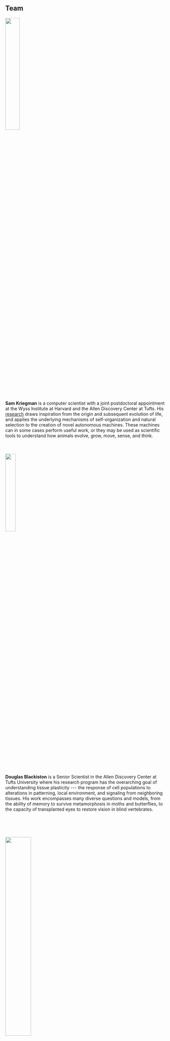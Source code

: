 ## Team

[<img src="https://krorgs.github.io/img/sam.jpeg" width="30%">](https://skriegman.github.io)<br>
<a href="mailto:sam.kriegman@wyss.harvard.edu" target="_blank"><i class="far fa-envelope icon" title="email sam"></i></a>
&nbsp;&nbsp;&nbsp;
<a href="https://twitter.com/kriegmerica" target="_blank"><i class="fab fa-twitter icon" title="tweet sam"></i></a>

**Sam Kriegman**
is a computer scientist with a joint postdoctoral appointment at the Wyss Institute at Harvard and the Allen Discovery Center at Tufts.
His [research](https://scholar.google.com/citations?user=DCIwaLwAAAAJ) draws inspiration from the origin and subsequent evolution of life, 
and applies the underlying mechanisms of self-organization and natural selection 
to the creation of novel autonomous machines.
These machines can in some cases perform useful work, 
or they may be used as scientific tools to understand how animals evolve, grow, move, sense, and think. 
<br><br><br>

[<img src="https://cdorgs.github.io/img/doug.jpg" width="25%">](https://douglas-blackiston.weebly.com/)<br>
<a href="mailto:Douglas.Blackiston@tufts.edu" target="_blank"><i class="far fa-envelope icon" title="email doug"></i></a>
&nbsp;&nbsp;&nbsp;
<a href="https://twitter.com/DougBlackiston" target="_blank"><i class="fab fa-twitter icon" title="tweet doug"></i></a>

**Douglas Blackiston** is a Senior Scientist in the Allen Discovery Center at Tufts University where his research program has the overarching goal of understanding tissue plasticity --- the response of cell populations to alterations in patterning, local environment, and signaling from neighboring tissues.
His work encompasses many diverse questions and models, from the ability of memory to survive metamorphosis in moths and butterflies, to the capacity of transplanted eyes to restore vision in blind vertebrates.

<br><br><br>

[<img src="https://cdorgs.github.io/img/mike.jpg" width="40%">](https://ase.tufts.edu/biology/labs/levin/)<br>
<a href="mailto:michael.levin@tufts.edu" target="_blank"><i class="far fa-envelope icon" title="email mike"></i></a>
&nbsp;&nbsp;&nbsp;
<a href="https://twitter.com/drmichaellevin" target="_blank"><i class="fab fa-twitter icon" title="tweet mike"></i></a>

**Michael Levin** is the Vannevar Bush Professor of Biology at Tufts University, and the director of the [Allen Discovery Center at Tufts](https://allencenter.tufts.edu/). His work uses developmental biophysics, cognitive science, and computational modeling approaches to understand tissue plasticity, especially focused on bioelectrical information processing in non-neural cell networks. Working at the intersection of regenerative biology and basal cognition, his group seeks to develop new applications in birth defects, regeneration, cancer, and synthetic morphology by learning how cell collectives make morphological decisions and cracking that code to motivate them toward desired anatomical outcomes.
<br><br><br>

[<img src="https://cdorgs.github.io/img/josh.jpg" width="25%">](https://jbongard.github.io/)<br>
<a href="mailto:josh.bongard@uvm.edu" target="_blank"><i class="far fa-envelope icon" title="email josh"></i></a>
&nbsp;&nbsp;&nbsp;
<a href="https://twitter.com/DoctorJosh" target="_blank"><i class="fab fa-twitter icon" title="tweet josh"></i></a>

**Josh Bongard** 
is the Veinott Professor of Computer Science at the University of Vermont and director of the [Morphology, Evolution & Cognition Laboratory](https://www.meclab.org/). His work involves automated design and manufacture of soft-, evolved-, and crowdsourced robots, as well as computer-designed organisms. A PECASE, TR35, and Cozzarelli Prize recipient, he has received funding from NSF, NASA, DARPA, ARO and the Sloan Foundation. He is the co-author of the book [How The Body Shapes the Way we Think](https://mitpress.mit.edu/books/how-body-shapes-way-we-think), the instructor of a reddit-based [evolutionary robotics MOOC](https://www.reddit.com/r/ludobots/wiki/index#welcome), and director of the robotics outreach program [Twitch Plays Robotics](https://www.twitch.tv/twitchplaysrobotics).
<br><br><br>

<img src="https://cdorgs.github.io/img/TheDreamTeam.jpg">
From left to right: Josh Bongard, Michael Levin, Douglas Blackiston, Sam Kriegman.
<br>
At Tufts, Feb 2020.
<br><br><br>

